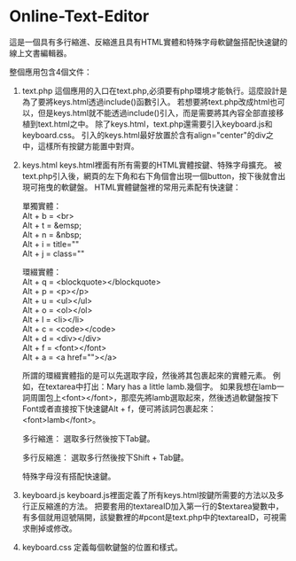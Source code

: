# Online-Text-Editor
這是一個具有多行縮進、反縮進且具有HTML實體和特殊字母軟鍵盤搭配快速鍵的線上文書編輯器。

整個應用包含4個文件：

1. text.php
  這個應用的入口在text.php,必須要有php環境才能執行。這麼設計是為了要將keys.html透過include()函數引入。
  若想要將text.php改成html也可以，但是keys.html就不能透過include()引入，而是需要將其內容全部直接移植到text.html之中。
  除了keys.html，text.php還需要引入keyboard.js和keyboard.css。
  引入的keys.html最好放置於含有align="center"的div之中，這樣所有按鍵方能置中對齊。

2. keys.html
  keys.html裡面有所有需要的HTML實體按鍵、特殊字母擴充。
  被text.php引入後，網頁的左下角和右下角個會出現一個button，按下後就會出現可拖曳的軟鍵盤。
  HTML實體鍵盤裡的常用元素配有快速鍵：

    單獨實體：<br>
      Alt + b = &#60;br&#62;<br>
      Alt + t = &#38;emsp;<br>
      Alt + n = &#38;nbsp;<br>
      Alt + i =  title=""<br>
      Alt + j =  class=""<br>

    環綴實體：<br>
      Alt + q = &#60;blockquote&#62;&#60;/blockquote&#62;<br>
      Alt + p = &#60;p&#62;&#60;/p&#62;<br>
      Alt + u = &#60;ul&#62;&#60;/ul&#62;<br>
      Alt + o = &#60;ol&#62;&#60;/ol&#62;<br>
      Alt + l = &#60;li&#62;&#60;/li&#62;<br>
      Alt + c = &#60;code&#62;&#60;/code&#62;<br>
      Alt + d = &#60;div&#62;&#60;/div&#62;<br>
      Alt + f = &#60;font&#62;&#60;/font&#62;<br>
      Alt + a = &#60;a href=""&#62;&#60;/a&#62;<br>

    所謂的環綴實體指的是可以先選取字段，然後將其包裹起來的實體元素。
    例如，在textarea中打出：Mary has a little lamb.幾個字。
    如果我想在lamb一詞周圍包上&#60;font&#62;&#60;/font&#62;，那麼先將lamb選取起來，然後透過軟鍵盤按下Font或者直接按下快速鍵Alt + f，便可將該詞包裹起來：&#60;font&#62;lamb&#60;/font&#62;。
    
    多行縮進：
      選取多行然後按下Tab鍵。

    多行反縮進：
      選取多行然後按下Shift + Tab鍵。

    特殊字母沒有搭配快速鍵。

3. keyboard.js
  keyboard.js裡面定義了所有keys.html按鍵所需要的方法以及多行正反縮進的方法。
  把要套用的textareaID加入第一行的$textarea變數中，有多個就用逗號隔開，該變數裡的#pcont是text.php中的textareaID，可視需求刪掉或修改。

4. keyboard.css
  定義每個軟鍵盤的位置和樣式。
